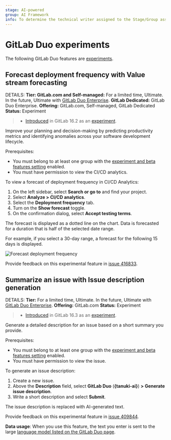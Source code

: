 ```yaml
---
stage: AI-powered
group: AI Framework
info: To determine the technical writer assigned to the Stage/Group associated with this page, see https://handbook.gitlab.com/handbook/product/ux/technical-writing/#assignments
---
```


# GitLab Duo experiments

The following GitLab Duo features are
[experiments](../../policy/experiment-beta-support.md#experiment).

## Forecast deployment frequency with Value stream forecasting

DETAILS:
**Tier: GitLab.com and Self-managed:** For a limited time, Ultimate. In the future, Ultimate with [GitLab Duo Enterprise](../../subscriptions/subscription-add-ons.md). **GitLab Dedicated:** GitLab Duo Enterprise.
**Offering:** GitLab.com, Self-managed, GitLab Dedicated
**Status:** Experiment

> - [Introduced](https://gitlab.com/groups/gitlab-org/-/epics/10228) in GitLab 16.2 as an [experiment](../../policy/experiment-beta-support.md#experiment).

Improve your planning and decision-making by predicting productivity metrics and
identifying anomalies across your software development lifecycle.

Prerequisites:

- You must belong to at least one group with the [experiment and beta features setting](turn_on_off.md#turn-on-beta-and-experimental-features) enabled.
- You must have permission to view the CI/CD analytics.

To view a forecast of deployment frequency in CI/CD Analytics:

1. On the left sidebar, select **Search or go to** and find your project.
1. Select **Analyze > CI/CD analytics**.
1. Select the **Deployment frequency** tab.
1. Turn on the **Show forecast** toggle.
1. On the confirmation dialog, select **Accept testing terms**.

The forecast is displayed as a dotted line on the chart. Data is forecasted for
a duration that is half of the selected date range.

For example, if you select a 30-day range, a forecast for the following 15 days
is displayed.

![Forecast deployment frequency](img/forecast_deployment_frequency.png)

Provide feedback on this experimental feature in [issue 416833](https://gitlab.com/gitlab-org/gitlab/-/issues/416833).

## Summarize an issue with Issue description generation

DETAILS:
**Tier:** For a limited time, Ultimate. In the future, Ultimate with [GitLab Duo Enterprise](../../subscriptions/subscription-add-ons.md).
**Offering:** GitLab.com
**Status:** Experiment

> - [Introduced](https://gitlab.com/groups/gitlab-org/-/epics/10762) in GitLab 16.3 as an [experiment](../../policy/experiment-beta-support.md#experiment).

Generate a detailed description for an issue based on a short summary you provide.

Prerequisites:

- You must belong to at least one group with the [experiment and beta features setting](turn_on_off.md#turn-on-beta-and-experimental-features) enabled.
- You must have permission to view the issue.

To generate an issue description:

1. Create a new issue.
1. Above the **Description** field, select **GitLab Duo** (**{tanuki-ai}**) **> Generate issue description**.
1. Write a short description and select **Submit**.

The issue description is replaced with AI-generated text.

Provide feedback on this experimental feature in [issue 409844](https://gitlab.com/gitlab-org/gitlab/-/issues/409844).

**Data usage**: When you use this feature, the text you enter is sent to
the large [language model listed on the GitLab Duo page](index.md#issue-description-generation).
